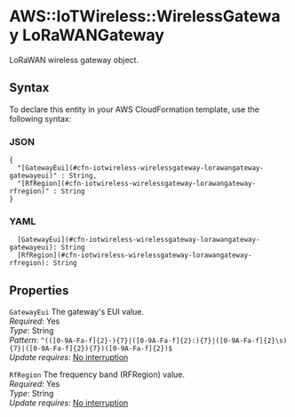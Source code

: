 # AWS::IoTWireless::WirelessGateway LoRaWANGateway<a name="aws-properties-iotwireless-wirelessgateway-lorawangateway"></a>

LoRaWAN wireless gateway object\.

## Syntax<a name="aws-properties-iotwireless-wirelessgateway-lorawangateway-syntax"></a>

To declare this entity in your AWS CloudFormation template, use the following syntax:

### JSON<a name="aws-properties-iotwireless-wirelessgateway-lorawangateway-syntax.json"></a>

```
{
  "[GatewayEui](#cfn-iotwireless-wirelessgateway-lorawangateway-gatewayeui)" : String,
  "[RfRegion](#cfn-iotwireless-wirelessgateway-lorawangateway-rfregion)" : String
}
```

### YAML<a name="aws-properties-iotwireless-wirelessgateway-lorawangateway-syntax.yaml"></a>

```
  [GatewayEui](#cfn-iotwireless-wirelessgateway-lorawangateway-gatewayeui): String
  [RfRegion](#cfn-iotwireless-wirelessgateway-lorawangateway-rfregion): String
```

## Properties<a name="aws-properties-iotwireless-wirelessgateway-lorawangateway-properties"></a>

`GatewayEui` <a name="cfn-iotwireless-wirelessgateway-lorawangateway-gatewayeui"></a>
The gateway's EUI value\.  
_Required_: Yes  
_Type_: String  
_Pattern_: `^(([0-9A-Fa-f]{2}-){7}|([0-9A-Fa-f]{2}:){7}|([0-9A-Fa-f]{2}\s){7}|([0-9A-Fa-f]{2}){7})([0-9A-Fa-f]{2})$`  
_Update requires_: [No interruption](https://docs.aws.amazon.com/AWSCloudFormation/latest/UserGuide/using-cfn-updating-stacks-update-behaviors.html#update-no-interrupt)

`RfRegion` <a name="cfn-iotwireless-wirelessgateway-lorawangateway-rfregion"></a>
The frequency band \(RFRegion\) value\.  
_Required_: Yes  
_Type_: String  
_Update requires_: [No interruption](https://docs.aws.amazon.com/AWSCloudFormation/latest/UserGuide/using-cfn-updating-stacks-update-behaviors.html#update-no-interrupt)
